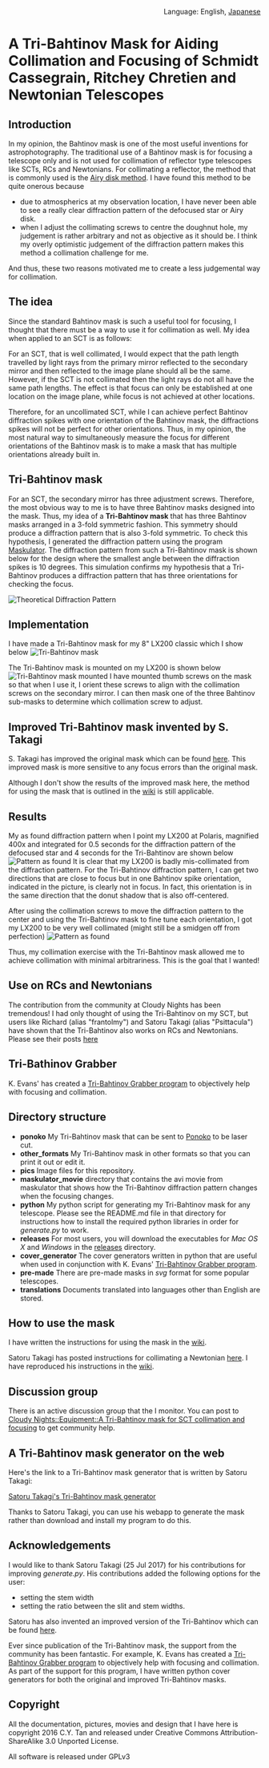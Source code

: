 <p align="right">Language: English, <a href="translations/README_JA.md">Japanese</a></p>

# A Tri-Bahtinov Mask for Aiding Collimation and Focusing of Schmidt Cassegrain, Ritchey Chretien and Newtonian Telescopes

## Introduction

In my opinion, the Bahtinov mask is one of the most useful inventions
for astrophotography. The traditional use of a Bahtinov mask is for
focusing a telescope only and is not used for collimation of reflector
type telescopes like SCTs, RCs and Newtonians.
For collimating a reflector, the method that is commonly used is the
[Airy disk method](http://www.astrophoto.fr/collim.html). I have found
this method to be quite onerous because

* due to atmospherics at my observation location, I have never been able
to see a really clear diffraction pattern of the defocused star or Airy disk. 
* when I adjust the collimating screws to centre the doughnut hole, my
  judgement is rather arbitrary and not as objective as it should
  be. I think my overly optimistic judgement of the diffraction pattern
  makes this method a collimation challenge for me.

And thus, these two reasons motivated me to create a less judgemental
way for collimation.

## The idea

Since the standard Bahtinov mask is such a useful tool for focusing, I
thought that there must be a way to use it for collimation as
well. My idea when applied to an SCT is as follows:

For an SCT, that is well collimated, I would expect that the path
length travelled by light rays from the primary mirror reflected to
the secondary mirror and then reflected to the image plane should all
be the same. However, if the SCT is not collimated then the light rays
do not all have the same path lengths. The effect is that focus can
only be established at one location on the image plane, while focus is
not achieved at other locations.

Therefore, for an uncollimated SCT, while I can achieve perfect
Bahtinov diffraction spikes with one orientation of the Bahtinov mask,
the diffractions spikes will not be perfect for other
orientations. Thus, in my opinion, the most natural way to
simultaneously measure the focus for different orientations of the
Bahtinov mask is to make a mask that has multiple orientations
already built in.

## Tri-Bahtinov mask

For an SCT, the secondary mirror has three adjustment
screws. Therefore, the most obvious way to me is to have three
Bahtinov masks designed into the mask. Thus, my idea of a
**Tri-Bahtinov mask** that has three Bahtinov masks arranged in a
3-fold symmetric fashion. This symmetry should produce a diffraction
pattern that is also 3-fold symmetric. To check this hypothesis, I
generated the diffraction pattern using the program
[Maskulator](http://www.njnoordhoek.com/?p=376).  The diffraction
pattern from such a Tri-Bahtinov mask is shown below for the design
where the smallest angle between the diffraction spikes is 10
degrees. This simulation confirms my hypothesis that a Tri-Bahtinov
produces a diffraction pattern that has three orientations for
checking the focus.

![Theoretical Diffraction Pattern](pics/theory_small.png)

## Implementation

I have made a Tri-Bahtinov mask for my 8" LX200 classic which I show below
![Tri-Bahtinov mask](https://github.com/cytan299/tribahtinov/blob/master/pics/IMG_0086.jpg)

The Tri-Bahtinov mask is mounted on my LX200 is shown below
![Tri-Bahtinov mask mounted](https://github.com/cytan299/tribahtinov/blob/master/pics/IMG_0093.jpg)
I have mounted thumb screws on the mask so that when I use it, I orient
these screws to align with the collimation screws on the secondary
mirror. I can then mask one of the three Bahtinov sub-masks to determine which
collimation screw to adjust.

## Improved Tri-Bahtinov mask invented by S. Takagi

S. Takagi has improved the original mask which can be found
[here](http://svg2.mbsrv.net/astro/Tri-Bahtinov_symmetric.html). This
improved mask is more sensitive to any focus errors than the original
mask.

Although I don't show the results of the improved mask here, the
method for using the mask that is outlined in the
[wiki](https://github.com/cytan299/tribahtinov/wiki/A-Tri-Bahtinov-Mask-for-Aiding-Collimation-and-Focusing-of-Schmidt-Cassegrain-Telescopes)
is still applicable.


## Results

My as found diffraction pattern when I point my LX200 at Polaris,
magnified 400x and integrated for 0.5 seconds for the diffraction
pattern of the defocused star and 4
seconds for the Tri-Bahtinov are shown below
![Pattern as found](https://github.com/cytan299/tribahtinov/blob/master/pics/asfound.png)
It is clear that my LX200 is badly mis-collimated from the 
diffraction pattern. For the Tri-Bahtinov diffraction pattern, I can
get two directions that are close to focus but in one Bahtinov spike orientation,
indicated in the picture, is clearly not in focus. In fact, this orientation is in the
same direction that the donut shadow that is also off-centered.

After using the collimation screws to move the diffraction pattern to the center
and using the Tri-Bahtinov mask to fine tune each orientation, I got 
my LX200 to be very well collimated (might still be a smidgen off from perfection)
![Pattern as found](https://github.com/cytan299/tribahtinov/blob/master/pics/corrected.png)

Thus, my collimation exercise with the Tri-Bahtinov mask allowed
me to achieve collimation with minimal arbitrariness. This is the goal
that I wanted!

## Use on RCs and Newtonians

The contribution from the community at Cloudy Nights has been
tremendous! I had only thought of using the Tri-Bahtinov on my SCT,
but users like Richard (alias "frantolmy") and Satoru Takagi (alias
"Psittacula") have shown that the Tri-Bahtinov also works on RCs and
Newtonians. Please see their posts
[here](https://www.cloudynights.com/topic/536410-a-tri-bahtinov-mask-for-sct-collimation-and-focusing/)

## Tri-Bathinov Grabber

K. Evans' has created a [Tri-Bahtinov
Grabber program](https://github.com/1CM69/Tri-Bahtinov_Grabber) to
objectively help with focusing and collimation.

## Directory structure

* **ponoko** My Tri-Bahtinov mask that can be sent to
[Ponoko](http://www.ponoko.com) to be laser cut.
* **other_formats** My Tri-Bahtinov mask in other formats so that you
  can print it out or edit it. 
* **pics** Image files for this repository.
* **maskulator_movie** directory that contains the avi movie from
  maskulator that shows how the Tri-Bahtinov diffraction pattern
  changes when the focusing changes.
* **python** My python script
  for generating my Tri-Bahtinov mask for any telescope. Please see
  the README.md file in that directory for instructions how to install
  the required python libraries in order for _generate.py_ to work.
* **releases** For most users, you will download the executables for
  _Mac OS X_ and _Windows_ in the
  [releases](https://github.com/cytan299/tribahtinov/releases)
  directory.
* **cover_generator** The cover generators written in python that are
  useful when used in conjunction with K. Evans' [Tri-Bahtinov
Grabber program](https://github.com/1CM69/Tri-Bahtinov_Grabber). 
* **pre-made** There are pre-made masks in _svg_ format for some popular telescopes.
* **translations** Documents translated into languages other than
English are stored.


## How to use the mask

I have written the instructions for using the mask in the
[wiki](https://github.com/cytan299/tribahtinov/wiki/A-Tri-Bahtinov-Mask-for-Aiding-Collimation-and-Focusing-of-Schmidt-Cassegrain-Telescopes).

Satoru Takagi has posted instructions for collimating a Newtonian 
[here](https://www.cloudynights.com/topic/536410-a-tri-bahtinov-mask-for-sct-collimation-and-focusing/page-4). I
have reproduced his instructions in the [wiki](https://github.com/cytan299/tribahtinov/wiki/A-Tri-Bahtinov-Mask-for-Aiding-Collimation-and-Focusing-of-Schmidt-Cassegrain-Telescopes).

## Discussion group

There is an active discussion group that the I monitor. You can post
to
[Cloudy Nights::Equipment::A Tri-Bahtinov mask for SCT collimation and focusing](https://www.cloudynights.com/topic/536410-a-tri-bahtinov-mask-for-sct-collimation-and-focusing/)
to get community help.

## A Tri-Bahtinov mask generator on the web

Here's the link to a Tri-Bahtinov mask generator that is written by
Satoru Takagi:

[Satoru Takagi's Tri-Bahtinov mask generator](http://svg2.mbsrv.net/astro/Tri-Bahtinov.html)

Thanks to Satoru Takagi, you can use his webapp to generate the mask rather
than download and install my program to do this.

## Acknowledgements

I would like to thank Satoru Takagi (25 Jul 2017) for his contributions for
improving _generate.py_. His contributions added the following options
for the user:

* setting the stem width
* setting the ratio between the slit and stem widths.

Satoru has also invented an improved version of the Tri-Bahtinov which
can be found
[here](http://svg2.mbsrv.net/astro/Tri-Bahtinov_symmetric.html).

Ever since publication of the Tri-Bahtinov mask, the support from the
community has been fantastic. For example, K. Evans has created a [Tri-Bahtinov
Grabber program](https://github.com/1CM69/Tri-Bahtinov_Grabber) to
objectively help with focusing and collimation. As part of the support
for this program, I have written python cover generators for both the
original and improved Tri-Bahtinov masks.

## Copyright

All the documentation, pictures, movies and design that I have here is
copyright 2016 C.Y. Tan and released under Creative Commons
Attribution-ShareAlike 3.0 Unported License.

All software is released under GPLv3




